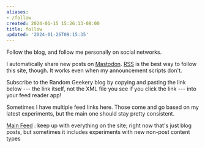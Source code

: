 ```yaml
---
aliases:
- /follow
created: 2024-01-15 15:26:13-08:00
title: follow
updated: '2024-01-26T09:15:35'
---
```


Follow the blog, and follow me personally on social networks.

<!--more-->

I automatically share new posts on [Mastodon](https://hackers.town/@randomgeek). [RSS](../card/RSS.md) is the best way to follow this site, though. It works even when my announcement scripts don't.

Subscribe to the Random Geekery blog by copying and pasting the link below --- the link itself, not the XML file you see if you click the link --- into your feed reader app!

<div class="alert note">

Sometimes I have multiple feed links here. Those come and go based on my latest experiments, but the main one should stay pretty consistent.

</div>

[Main Feed](/index.xml)
: keep up with everything on the site; right now that's just blog posts, but sometimes it includes experiments with new non-post content types